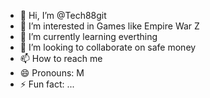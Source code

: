 - 👋 Hi, I’m @Tech88git
- 👀 I’m interested in Games like Empire War Z
- 🌱 I’m currently learning everthing
- 💞️ I’m looking to collaborate on safe money 
- 📫 How to reach me 
- 😄 Pronouns: M
- ⚡ Fun fact: ...

<!---
Tech88git/Tech88git is a ✨ special ✨ repository because its `README.md` (this file) appears on your GitHub profile.
You can click the Preview link to take a look at your changes.
--->
